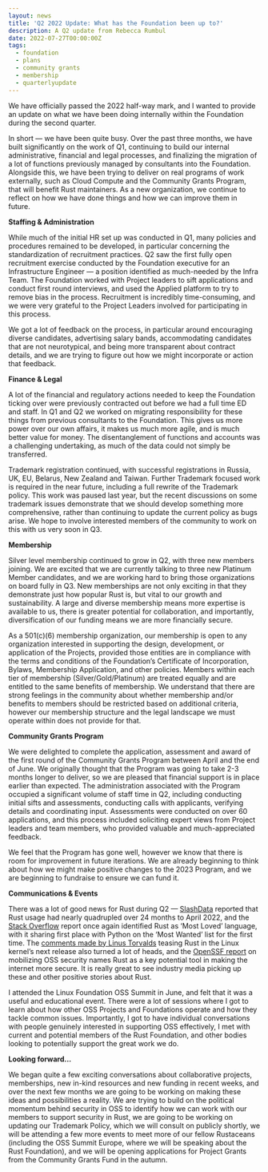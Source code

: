 ```yaml
---
layout: news
title: 'Q2 2022 Update: What has the Foundation been up to?'
description: A Q2 update from Rebecca Rumbul
date: 2022-07-27T00:00:00Z
tags:
  - foundation
  - plans
  - community grants
  - membership
  - quarterlyupdate
---
```

We have officially passed the 2022 half-way mark, and I wanted to provide an update on what we have been doing internally within the Foundation during the second quarter.

In short — we have been quite busy. Over the past three months, we have built significantly on the work of Q1, continuing to build our internal administrative, financial and legal processes, and finalizing the migration of a lot of functions previously managed by consultants into the Foundation. Alongside this, we have been trying to deliver on real programs of work externally, such as Cloud Compute and the Community Grants Program, that will benefit Rust maintainers. As a new organization, we continue to reflect on how we have done things and how we can improve them in future.

**Staffing & Administration**

While much of the initial HR set up was conducted in Q1, many policies and procedures remained to be developed, in particular concerning the standardization of recruitment practices. Q2 saw the first fully open recruitment exercise conducted by the Foundation executive for an Infrastructure Engineer — a position identified as much-needed by the Infra Team. The Foundation worked with Project leaders to sift applications and conduct first round interviews, and used the Applied platform to try to remove bias in the process. Recruitment is incredibly time-consuming, and we were very grateful to the Project Leaders involved for participating in this process.

We got a lot of feedback on the process, in particular around encouraging diverse candidates, advertising salary bands, accommodating candidates that are not neurotypical, and being more transparent about contract details, and we are trying to figure out how we might incorporate or action that feedback.

**Finance & Legal**

A lot of the financial and regulatory actions needed to keep the Foundation ticking over were previously contracted out before we had a full time ED and staff. In Q1 and Q2 we worked on migrating responsibility for these things from previous consultants to the Foundation. This gives us more power over our own affairs, it makes us much more agile, and is much better value for money. The disentanglement of functions and accounts was a challenging undertaking, as much of the data could not simply be transferred.

Trademark registration continued, with successful registrations in Russia, UK, EU, Belarus, New Zealand and Taiwan. Further Trademark focused work is required in the near future, including a full rewrite of the Trademark policy. This work was paused last year, but the recent discussions on some trademark issues demonstrate that we should develop something more comprehensive, rather than continuing to update the current policy as bugs arise. We hope to involve interested members of the community to work on this with us very soon in Q3.

**Membership**

Silver level membership continued to grow in Q2, with three new members joining. We are excited that we are currently talking to three new Platinum Member candidates, and we are working hard to bring those organizations on board fully in Q3. New memberships are not only exciting in that they demonstrate just how popular Rust is, but vital to our growth and sustainability. A large and diverse membership means more expertise is available to us, there is greater potential for collaboration, and importantly, diversification of our funding means we are more financially secure.

As a 501(c)(6) membership organization, our membership is open to any organization interested in supporting the design, development, or application of the Projects, provided those entities are in compliance with the terms and conditions of the Foundation’s Certificate of Incorporation, Bylaws, Membership Application, and other policies. Members within each tier of membership (Silver/Gold/Platinum) are treated equally and are entitled to the same benefits of membership. We understand that there are strong feelings in the community about whether membership and/or benefits to members should be restricted based on additional criteria, however our membership structure and the legal landscape we must operate within does not provide for that.

**Community Grants Program**

We were delighted to complete the application, assessment and award of the first round of the Community Grants Program between April and the end of June. We originally thought that the Program was going to take 2-3 months longer to deliver, so we are pleased that financial support is in place earlier than expected. The administration associated with the Program occupied a significant volume of staff time in Q2, including conducting initial sifts and assessments, conducting calls with applicants, verifying details and coordinating input. Assessments were conducted on over 60 applications, and this process included soliciting expert views from Project leaders and team members, who provided valuable and much-appreciated feedback.

We feel that the Program has gone well, however we know that there is room for improvement in future iterations. We are already beginning to think about how we might make positive changes to the 2023 Program, and we are beginning to fundraise to ensure we can fund it.

**Communications & Events**

There was a lot of good news for Rust during Q2 — [SlashData](https://www.slashdata.co/free-resources/state-of-the-developer-nation-22nd-edition) reported that Rust usage had nearly quadrupled over 24 months to April 2022, and the [Stack Overflow](https://survey.stackoverflow.co/2022/) report once again identified Rust as ‘Most Loved’ language, with it sharing first place with Python on the ‘Most Wanted’ list for the first time. The [comments made by Linus Torvalds](https://www.theregister.com/2022/06/23/linus_torvalds_rust_linux_kernel/) teasing Rust in the Linux kernel’s next release also turned a lot of heads, and the [OpenSSF report](https://openssf.org/oss-security-mobilization-plan/) on mobilizing OSS security names Rust as a key potential tool in making the internet more secure. It is really great to see industry media picking up these and other positive stories about Rust.

I attended the Linux Foundation OSS Summit in June, and felt that it was a useful and educational event. There were a lot of sessions where I got to learn about how other OSS Projects and Foundations operate and how they tackle common issues. Importantly, I got to have individual conversations with people genuinely interested in supporting OSS effectively, I met with current and potential members of the Rust Foundation, and other bodies looking to potentially support the great work we do.

**Looking forward...**

We began quite a few exciting conversations about collaborative projects, memberships, new in-kind resources and new funding in recent weeks, and over the next few months we are going to be working on making these ideas and possibilities a reality. We are trying to build on the political momentum behind security in OSS to identify how we can work with our members to support security in Rust, we are going to be working on updating our Trademark Policy, which we will consult on publicly shortly, we will be attending a few more events to meet more of our fellow Rustaceans (including the OSS Summit Europe, where we will be speaking about the Rust Foundation), and we will be opening applications for Project Grants from the Community Grants Fund in the autumn.